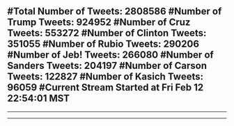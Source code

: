 #Total Number of Tweets: 2808586 
#Number of Trump Tweets: 924952
#Number of Cruz Tweets: 553272
#Number of Clinton Tweets: 351055
#Number of Rubio Tweets: 290206
#Number of Jeb! Tweets: 266080
#Number of Sanders Tweets: 204197
#Number of Carson Tweets: 122827
#Number of Kasich Tweets: 96059
#Current Stream Started at Fri Feb 12 22:54:01 MST
---
---
---
